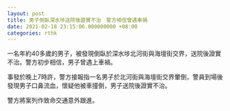 ```yaml
---
layout: post
title: 男子倒臥深水埗送院後證實不治　警方相信曾遇車禍
date: 2021-02-18 23:15:06.000000000 +08:00
categories: rthk
---
```


一名年約40多歲的男子，被發現倒臥於深水埗北河街與海壇街交界，送院後證實不治。警方初步相信，男子曾遇上車禍。

事發於晚上7時許，警方接報指一名男子於北河街與海壇街交界暈倒，警員到場後發現男子口鼻流血，懷疑他被車撞倒，男子送院後證實不治。

警方將案列作致命交通意外跟進。
